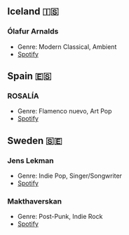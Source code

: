 ## Iceland 🇮🇸
### Ólafur Arnalds
- Genre: Modern Classical, Ambient
- [Spotify](https://open.spotify.com/artist/7E3BRXV9ZbCt5lQTCXMTia?si=c_KSvdJpRimAKGP52g1nIQ)

## Spain 🇪🇸
### ROSALÍA
- Genre: Flamenco nuevo, Art Pop
- [Spotify](https://open.spotify.com/artist/7ltDVBr6mKbRvohxheJ9h1?si=YDsTtQwlTLuOTyCMzQNeIQ)

## Sweden 🇸🇪
### Jens Lekman
- Genre: Indie Pop, Singer/Songwriter
- [Spotify](https://open.spotify.com/artist/7tzI4rSFTHafjF18ZrNZWx?si=aFkVaLXFS22K_uAyFArxQw)

### Makthaverskan
- Genre: Post-Punk, Indie Rock
- [Spotify](https://open.spotify.com/artist/57MIstrTi3Sw9J9yJybN0E?si=D8HYW8CYSb2jsk9Ozu_Tgw)